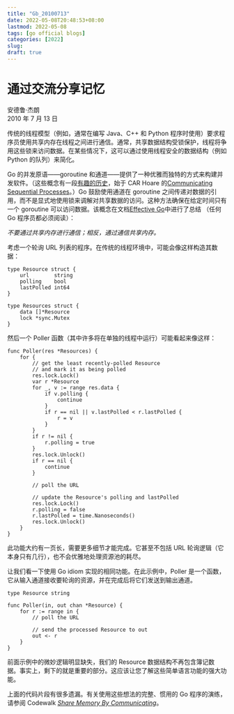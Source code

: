 ```yaml
---
title: "Gb_20100713"
date: 2022-05-08T20:48:53+08:00
lastmod: 2022-05-08
tags: [go official blogs]
categories: [2022]
slug: 
draft: true
---
```

# 通过交流分享记忆

安德鲁·杰朗  
2010 年 7 月 13 日

传统的线程模型（例如，通常在编写 Java、C++ 和 Python 程序时使用）要求程序员使用共享内存在线程之间进行通信。通常，共享数据结构受锁保护，线程将争用这些锁来访问数据。在某些情况下，这可以通过使用线程安全的数据结构（例如 Python 的队列）来简化。

Go 的并发原语——goroutine 和通道——提供了一种优雅而独特的方式来构建并发软件。（这些概念有一段[有趣的历史](https://swtch.com/~rsc/thread/)，始于 CAR Hoare 的[Communicating Sequential Processes](http://www.usingcsp.com/)。）Go 鼓励使用通道在 goroutine 之间传递对数据的引用，而不是显式地使用锁来调解对共享数据的访问。这种方法确保在给定时间只有一个 goroutine 可以访问数据。该概念在文档[Effective Go](https://go.dev/doc/effective_go.html)中进行了总结 （任何 Go 程序员都必须阅读）：

_不要通过共享内存进行通信；相反，通过通信共享内存。_

考虑一个轮询 URL 列表的程序。在传统的线程环境中，可能会像这样构造其数据：

```
type Resource struct {
    url        string
    polling    bool
    lastPolled int64
}

type Resources struct {
    data []*Resource
    lock *sync.Mutex
}
```

然后一个 Poller 函数（其中许多将在单独的线程中运行）可能看起来像这样：

```
func Poller(res *Resources) {
    for {
        // get the least recently-polled Resource
        // and mark it as being polled
        res.lock.Lock()
        var r *Resource
        for _, v := range res.data {
            if v.polling {
                continue
            }
            if r == nil || v.lastPolled < r.lastPolled {
                r = v
            }
        }
        if r != nil {
            r.polling = true
        }
        res.lock.Unlock()
        if r == nil {
            continue
        }

        // poll the URL

        // update the Resource's polling and lastPolled
        res.lock.Lock()
        r.polling = false
        r.lastPolled = time.Nanoseconds()
        res.lock.Unlock()
    }
}
```

此功能大约有一页长，需要更多细节才能完成。它甚至不包括 URL 轮询逻辑（它本身只有几行），也不会优雅地处理资源池的耗尽。

让我们看一下使用 Go idiom 实现的相同功能。在此示例中，Poller 是一个函数，它从输入通道接收要轮询的资源，并在完成后将它们发送到输出通道。

```
type Resource string

func Poller(in, out chan *Resource) {
    for r := range in {
        // poll the URL

        // send the processed Resource to out
        out <- r
    }
}
```

前面示例中的微妙逻辑明显缺失，我们的 Resource 数据结构不再包含簿记数据。事实上，剩下的就是重要的部分。这应该让您了解这些简单语言功能的强大功能。

上面的代码片段有很多遗漏。有关使用这些想法的完整、惯用的 Go 程序的演练，请参阅 Codewalk [_Share Memory By Communicating_](https://go.dev/doc/codewalk/sharemem/)。
